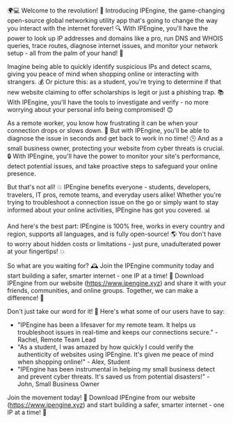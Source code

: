 🌍💻 Welcome to the revolution! 🚀 Introducing IPEngine, the game-changing open-source global networking utility app that's going to change the way you interact with the internet forever! 🔍 With IPEngine, you'll have the power to look up IP addresses and domains like a pro, run DNS and WHOIS queries, trace routes, diagnose internet issues, and monitor your network setup - all from the palm of your hand! 📡

Imagine being able to quickly identify suspicious IPs and detect scams, giving you peace of mind when shopping online or interacting with strangers. 💰 Or picture this: as a student, you're trying to determine if that new website claiming to offer scholarships is legit or just a phishing trap. 📚 With IPEngine, you'll have the tools to investigate and verify - no more worrying about your personal info being compromised! 😊

As a remote worker, you know how frustrating it can be when your connection drops or slows down. 💪 But with IPEngine, you'll be able to diagnose the issue in seconds and get back to work in no time! 🕒 And as a small business owner, protecting your website from cyber threats is crucial. 🔒 With IPEngine, you'll have the power to monitor your site's performance, detect potential issues, and take proactive steps to safeguard your online presence.

But that's not all! 💥 IPEngine benefits everyone - students, developers, travelers, IT pros, remote teams, and everyday users alike! Whether you're trying to troubleshoot a connection issue on the go or simply want to stay informed about your online activities, IPEngine has got you covered. 📊

And here's the best part: IPEngine is 100% free, works in every country and region, supports all languages, and is fully open-source! 🌎 You don't have to worry about hidden costs or limitations - just pure, unadulterated power at your fingertips! 💥

So what are you waiting for? 🕰️ Join the IPEngine community today and start building a safer, smarter internet - one IP at a time! 🔗 Download IPEngine from our website (https://www.ipengine.xyz) and share it with your friends, communities, and online groups. Together, we can make a difference! 💪

Don't just take our word for it! 🤔 Here's what some of our users have to say:

* "IPEngine has been a lifesaver for my remote team. It helps us troubleshoot issues in real-time and keeps our connections secure." - Rachel, Remote Team Lead
* "As a student, I was amazed by how quickly I could verify the authenticity of websites using IPEngine. It's given me peace of mind when shopping online!" - Alex, Student
* "IPEngine has been instrumental in helping my small business detect and prevent cyber threats. It's saved us from potential disasters!" - John, Small Business Owner

Join the movement today! 🌟 Download IPEngine from our website (https://www.ipengine.xyz) and start building a safer, smarter internet - one IP at a time! 🔗